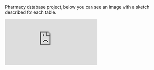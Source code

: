 Pharmacy database project, below you can see an image with a sketch described for each table.

![Poza](https://github.com/Leonard1403/University/blob/master/An2/Sem1/Baze%20de%20date/tab.txt)
